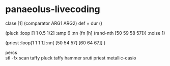 # panaeolus-livecoding
clase [1]
(comparator ARG1 ARG2)
def = dur ()

(pluck :loop [1 1  0.5 1/2] :amp 6 :nn (fn [h] (rand-nth [50 59 58 57])) :noise 1)

(priest :loop[1 1 1 1]
        :nn[ [50 54 57] [60 64 67]] )
    
    
percs    
stl -fx
scan
taffy
pluck
taffy
hammer 
sruti
priest
metallic-casio
